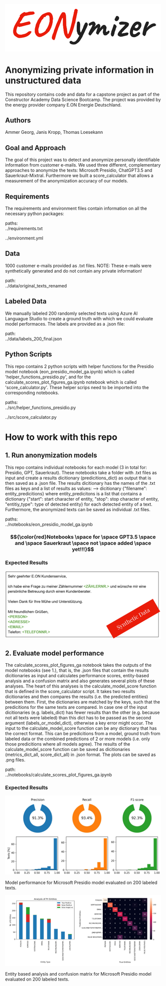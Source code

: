 ![alt text](./reports/example_figs/eonymizer_logo.png)

# Anonymizing private information in unstructured data

This repository contains code and data for a capstone project as part of the Constructor Academy Data Science Bootcamp.
The project was provided by the energy provider company E.ON Energie Deutschland.

## Authors

Ammer Georg, Janis Kropp, Thomas Loesekann

## Goal and Approach

The goal of this project was to detect and anonymize personally identifiable information from customer e-mails.
We used three different, complementary approaches to anonymize the texts: Microsoft Presidio, ChatGPT3.5 and Sauerkraut-Mixtral.
Furthermore we built a score_calculator that allows a measurement of the anonymization accuracy of our models.

## Requirements

The requirements and environment files contain information on all the necessary python packages:

paths:	
../requirements.txt

../environment.yml

## Data

1000 customer e-mails provided as .txt files. NOTE: These e-mails were synthetically generated and do not contain any private information!

path:	
../data/original_texts_renamed

## Labeled Data

We manually labeled 200 randomly selected texts using Azure AI Languague Studio to create a ground truth with which we could evaluate model performaces.
The labels are provided as a .json file:

path:	
../data/labels_200_final.json

## Python Scripts

This repo contains 2 python scripts with helper functions for the Presidio model notebook (eon_presidio_model_ga.ipynb) which is called 'helper_functions_presidio.py',
and for the calculate_scores_plot_figures_ga.ipynb notebook which is called 'score_calculator.py'.
These helper scrips need to be imported into the corresponding notebooks.

paths:		
../src/helper_functions_presidio.py

../src/score_calculator.py


# How to work with this repo

## 1. Run anonymization models
This repo contains individual notebooks for each model (3 in total for: Presidio, GPT, Sauerkraut).
These notebooks take a folder with .txt files as input and create a results dicitionary (predicitions_dict) as output that is then saved as a .json file.
The results dicitionary has the names of the .txt files as keys and a list of results as values:
--> dicitionary {"filename": entity_predicitions} where entity_predicitons is a list that contains a dictionary 
{"start": start character of entity, "stop": stop character of entity, "entitiy_type": type of detected entity} for each detected entity of a text.
Furthermore, the anonymized texts can be saved as individual .txt files.

paths:	
../notebooks/eon_presidio_model_ga.ipynb

### $${\color{red}Notebooks \space for \space GPT3.5 \space and \space Sauerkraut \space not \space added \space yet!!!}$$


### Expected Results

![alt text](./reports/example_figs/example_email.png)


## 2. Evaluate model performance
The calculate_scores_plot_figures_ga notebook takes the outputs of the model notebooks (see 1.), that is, the .json files that contain the results dicitionaries
as input and calculates performance scores, entity-based analysis and a confusion matrix and also generates several plots of these analyses.
The heart of this analyses is the calculate_model_score function that is defined in the score_calculator script. It takes two results dicitionaries and then compares
the results (i.e. the predicted entities) between them. First, the dictionaries are matched by the keys, such that the predicitions for the same texts are compared.
In case one of the input dicitionaries (e.g. labels_dict) has fewer results than the other (e.g. because not all texts were labeled)
than this dict has to be passed as the second argument (labels_or_model_dict), otherwise a key error might occur.
The input to the calculate_model_score function can be any dictionary that has the correct format. This can be predicitions from a model, ground truth from labeled data
or the combined predictions of 2 or more models (i.e. only those predicitions where all models agree). 
The results of the calculate_model_score function can be saved as dicitionaries (metrics_dict_all, score_dict_all) in .json format.
The plots can be saved as .png files.

path:	
../notebooks/calculate_scores_plot_figures_ga.ipynb	

### Expected Results

![alt text](./reports/example_figs/scores_presidio.png)

Model performance for Microsoft Presidio model evaluated on 200 labeled texts.


![alt text](./reports/example_figs/entities_cm_presidio.png)

Entity based analysis and confusion matrix for Microsoft Presidio model evaluated on 200 labeled texts.






